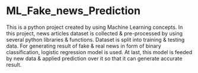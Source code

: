 # ML_Fake_news_Prediction
This is a python project created by using Machine Learning concepts. In this project, news articles dataset is collected &amp; pre-processed by using several python libraries &amp; functions. Dataset is split into training &amp; testing data. For generating result of fake &amp; real news in form of binary classification, logistic regression model is used. At last, this model is feeded by new data & applied prediction over it so that it can generate accurate result. 
